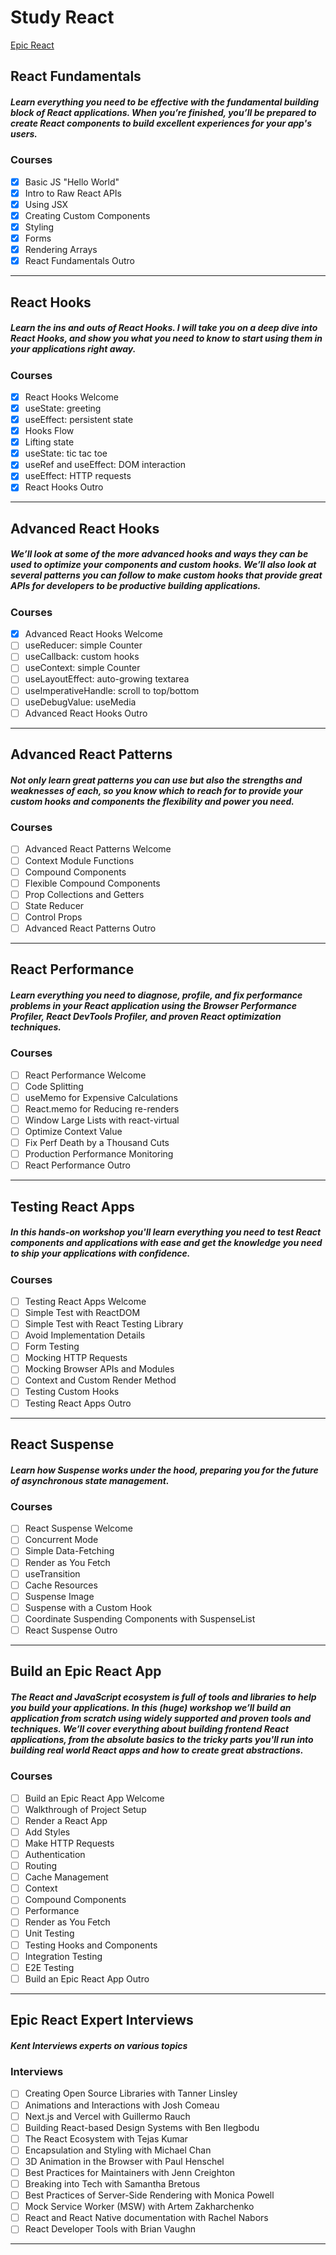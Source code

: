 # Study React

[Epic React](https://epicreact.dev/)

## React Fundamentals

##### Learn everything you need to be effective with the fundamental building block of React applications. When you’re finished, you’ll be prepared to create React components to build excellent experiences for your app's users.

### Courses

- [x] Basic JS "Hello World"
- [x] Intro to Raw React APIs
- [x] Using JSX
- [x] Creating Custom Components
- [x] Styling
- [x] Forms
- [x] Rendering Arrays
- [x] React Fundamentals Outro

---

## React Hooks

##### Learn the ins and outs of React Hooks. I will take you on a deep dive into React Hooks, and show you what you need to know to start using them in your applications right away.

### Courses

- [x] React Hooks Welcome
- [x] useState: greeting
- [x] useEffect: persistent state
- [x] Hooks Flow
- [x] Lifting state
- [x] useState: tic tac toe
- [x] useRef and useEffect: DOM interaction
- [x] useEffect: HTTP requests
- [x] React Hooks Outro

---

## Advanced React Hooks

##### We’ll look at some of the more advanced hooks and ways they can be used to optimize your components and custom hooks. We’ll also look at several patterns you can follow to make custom hooks that provide great APIs for developers to be productive building applications.

### Courses

- [x] Advanced React Hooks Welcome
- [ ] useReducer: simple Counter
- [ ] useCallback: custom hooks
- [ ] useContext: simple Counter
- [ ] useLayoutEffect: auto-growing textarea
- [ ] useImperativeHandle: scroll to top/bottom
- [ ] useDebugValue: useMedia
- [ ] Advanced React Hooks Outro

---

## Advanced React Patterns

##### Not only learn great patterns you can use but also the strengths and weaknesses of each, so you know which to reach for to provide your custom hooks and components the flexibility and power you need.

### Courses

- [ ] Advanced React Patterns Welcome
- [ ] Context Module Functions
- [ ] Compound Components
- [ ] Flexible Compound Components
- [ ] Prop Collections and Getters
- [ ] State Reducer
- [ ] Control Props
- [ ] Advanced React Patterns Outro

---

## React Performance

##### Learn everything you need to diagnose, profile, and fix performance problems in your React application using the Browser Performance Profiler, React DevTools Profiler, and proven React optimization techniques.

### Courses

- [ ] React Performance Welcome
- [ ] Code Splitting
- [ ] useMemo for Expensive Calculations
- [ ] React.memo for Reducing re-renders
- [ ] Window Large Lists with react-virtual
- [ ] Optimize Context Value
- [ ] Fix Perf Death by a Thousand Cuts
- [ ] Production Performance Monitoring
- [ ] React Performance Outro

---

## Testing React Apps

##### In this hands-on workshop you'll learn everything you need to test React components and applications with ease and get the knowledge you need to ship your applications with confidence.

### Courses

- [ ] Testing React Apps Welcome
- [ ] Simple Test with ReactDOM
- [ ] Simple Test with React Testing Library
- [ ] Avoid Implementation Details
- [ ] Form Testing
- [ ] Mocking HTTP Requests
- [ ] Mocking Browser APIs and Modules
- [ ] Context and Custom Render Method
- [ ] Testing Custom Hooks
- [ ] Testing React Apps Outro

---

## React Suspense

##### Learn how Suspense works under the hood, preparing you for the future of asynchronous state management.

### Courses

- [ ] React Suspense Welcome
- [ ] Concurrent Mode
- [ ] Simple Data-Fetching
- [ ] Render as You Fetch
- [ ] useTransition
- [ ] Cache Resources
- [ ] Suspense Image
- [ ] Suspense with a Custom Hook
- [ ] Coordinate Suspending Components with SuspenseList
- [ ] React Suspense Outro

---

## Build an Epic React App

##### The React and JavaScript ecosystem is full of tools and libraries to help you build your applications. In this (huge) workshop we’ll build an application from scratch using widely supported and proven tools and techniques. We’ll cover everything about building frontend React applications, from the absolute basics to the tricky parts you'll run into building real world React apps and how to create great abstractions.

### Courses

- [ ] Build an Epic React App Welcome
- [ ] Walkthrough of Project Setup
- [ ] Render a React App
- [ ] Add Styles
- [ ] Make HTTP Requests
- [ ] Authentication
- [ ] Routing
- [ ] Cache Management
- [ ] Context
- [ ] Compound Components
- [ ] Performance
- [ ] Render as You Fetch
- [ ] Unit Testing
- [ ] Testing Hooks and Components
- [ ] Integration Testing
- [ ] E2E Testing
- [ ] Build an Epic React App Outro

---

## Epic React Expert Interviews

##### Kent Interviews experts on various topics

### Interviews

- [ ] Creating Open Source Libraries with Tanner Linsley
- [ ] Animations and Interactions with Josh Comeau
- [ ] Next.js and Vercel with Guillermo Rauch
- [ ] Building React-based Design Systems with Ben Ilegbodu
- [ ] The React Ecosystem with Tejas Kumar
- [ ] Encapsulation and Styling with Michael Chan
- [ ] 3D Animation in the Browser with Paul Henschel
- [ ] Best Practices for Maintainers with Jenn Creighton
- [ ] Breaking into Tech with Samantha Bretous
- [ ] Best Practices of Server-Side Rendering with Monica Powell
- [ ] Mock Service Worker (MSW) with Artem Zakharchenko
- [ ] React and React Native documentation with Rachel Nabors
- [ ] React Developer Tools with Brian Vaughn

---
